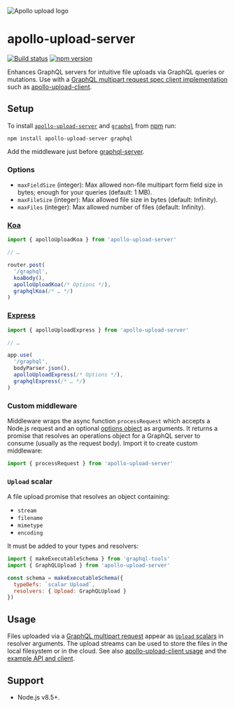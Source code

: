 ![Apollo upload logo](https://cdn.rawgit.com/jaydenseric/apollo-upload-server/6831fef/apollo-upload-logo.svg)

# apollo-upload-server

[![Build status](https://travis-ci.org/jaydenseric/apollo-upload-server.svg)](https://travis-ci.org/jaydenseric/apollo-upload-server) [![npm version](https://badgen.now.sh/npm/v/apollo-upload-server)](https://npm.im/apollo-upload-server)

Enhances GraphQL servers for intuitive file uploads via GraphQL queries or mutations. Use with a [GraphQL multipart request spec client implementation](https://github.com/jaydenseric/graphql-multipart-request-spec#client) such as [apollo-upload-client](https://github.com/jaydenseric/apollo-upload-client).

## Setup

To install [`apollo-upload-server`](https://npm.im/apollo-upload-server) and [`graphql`](https://npm.im/graphql) from [npm](https://npmjs.com) run:

```shell
npm install apollo-upload-server graphql
```

Add the middleware just before [graphql-server](https://github.com/apollographql/graphql-server).

### Options

- `maxFieldSize` (integer): Max allowed non-file multipart form field size in bytes; enough for your queries (default: 1 MB).
- `maxFileSize` (integer): Max allowed file size in bytes (default: Infinity).
- `maxFiles` (integer): Max allowed number of files (default: Infinity).

### [Koa](http://koajs.com)

```js
import { apolloUploadKoa } from 'apollo-upload-server'

// …

router.post(
  '/graphql',
  koaBody(),
  apolloUploadKoa(/* Options */),
  graphqlKoa(/* … */)
)
```

### [Express](http://expressjs.com)

```js
import { apolloUploadExpress } from 'apollo-upload-server'

// …

app.use(
  '/graphql',
  bodyParser.json(),
  apolloUploadExpress(/* Options */),
  graphqlExpress(/* … */)
)
```

### Custom middleware

Middleware wraps the async function `processRequest` which accepts a Node.js request and an optional [options object](#options) as arguments. It returns a promise that resolves an operations object for a GraphQL server to consume (usually as the request body). Import it to create custom middleware:

```js
import { processRequest } from 'apollo-upload-server'
```

### `Upload` scalar

A file upload promise that resolves an object containing:

- `stream`
- `filename`
- `mimetype`
- `encoding`

It must be added to your types and resolvers:

```js
import { makeExecutableSchema } from 'graphql-tools'
import { GraphQLUpload } from 'apollo-upload-server'

const schema = makeExecutableSchema({
  typeDefs: `scalar Upload`,
  resolvers: { Upload: GraphQLUpload }
})
```

## Usage

Files uploaded via a [GraphQL multipart request](https://github.com/jaydenseric/graphql-multipart-request-spec) appear as [`Upload` scalars](#upload-scalar) in resolver arguments. The upload streams can be used to store the files in the local filesystem or in the cloud. See also [apollo-upload-client usage](https://github.com/jaydenseric/apollo-upload-client#usage) and the [example API and client](https://github.com/jaydenseric/apollo-upload-examples).

## Support

- Node.js v8.5+.
